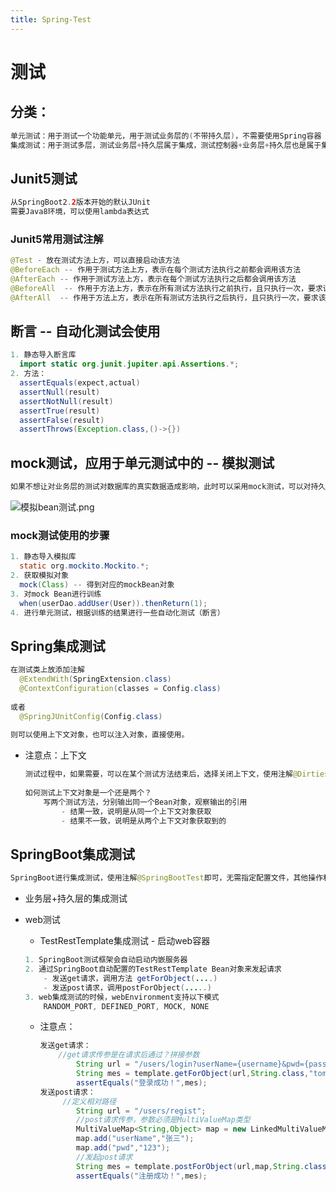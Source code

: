 ```yaml
---
title: Spring-Test
---
```




# 测试  

## 分类：

  ~~~java
单元测试：用于测试一个功能单元，用于测试业务层的(不带持久层)，不需要使用Spring容器
集成测试：用于测试多层，测试业务层+持久层属于集成，测试控制器+业务层+持久层也是属于集成测试。通常集成测试都需要使用SPring容器
  ~~~

## Junit5测试

  ~~~java
从SpringBoot2.2版本开始的默认JUnit
需要Java8环境，可以使用lambda表达式
  ~~~

### Junit5常用测试注解

  ~~~java
@Test - 放在测试方法上方，可以直接启动该方法
@BeforeEach -- 作用于测试方法上方，表示在每个测试方法执行之前都会调用该方法
@AfterEach -- 作用于测试方法上方，表示在每个测试方法执行之后都会调用该方法
@BeforeAll  -- 作用于方法上方，表示在所有测试方法执行之前执行，且只执行一次，要求该方法为static
@AfterAll  -- 作用于方法上方，表示在所有测试方法执行之后执行，且只执行一次，要求该方法为static
  ~~~

## 断言 -- 自动化测试会使用

  ~~~java
1. 静态导入断言库
    import static org.junit.jupiter.api.Assertions.*;
2. 方法：
    assertEquals(expect,actual)
    assertNull(result)
    assertNotNull(result)
    assertTrue(result)
    assertFalse(result)
    assertThrows(Exception.class,()->{})
  ~~~

## mock测试，应用于单元测试中的 -- 模拟测试

  ~~~java
如果不想让对业务层的测试对数据库的真实数据造成影响，此时可以采用mock测试，可以对持久层对象进行模拟并训练，从而解决对数据库的影响问题。
  ~~~

  ![模拟bean测试.png](/images/模拟bean测试.png)



### mock测试使用的步骤

  ~~~java
1. 静态导入模拟库
    static org.mockito.Mockito.*;
2. 获取模拟对象
    mock(Class) -- 得到对应的mockBean对象
3. 对mock Bean进行训练
    when(userDao.addUser(User)).thenReturn(1);
4. 进行单元测试，根据训练的结果进行一些自动化测试（断言）
  ~~~

## Spring集成测试

  ~~~java
在测试类上放添加注解
	@ExtendWith(SpringExtension.class)
	@ContextConfiguration(classes = Config.class)
    
或者
    @SpringJUnitConfig(Config.class)
    
则可以使用上下文对象，也可以注入对象，直接使用。
  ~~~

  - 注意点：上下文

    ~~~java
    测试过程中，如果需要，可以在某个测试方法结束后，选择关闭上下文，使用注解@DirtiesContext即可，其他测试方法执行时，会重新获取新的上下文对象
        
    如何测试上下文对象是一个还是两个？
        写两个测试方法，分别输出同一个Bean对象，观察输出的引用
        	- 结果一致，说明是从同一个上下文对象获取
        	- 结果不一致，说明是从两个上下文对象获取到的
    ~~~

## SpringBoot集成测试

  ~~~java
SpringBoot进行集成测试，使用注解@SpringBootTest即可，无需指定配置文件，其他操作和Spring集成测试一致。
  ~~~

  - 业务层+持久层的集成测试

  - web测试

    - TestRestTemplate集成测试  - 启动web容器

    ~~~java
    1. SpringBoot测试框架会自动启动内嵌服务器
    2. 通过SpringBoot自动配置的TestRestTemplate Bean对象来发起请求
        - 发送get请求，调用方法 getForObject(....)
        - 发送post请求，调用postForObject(.....)
    3. web集成测试的时候，webEnvironment支持以下模式
        RANDOM_PORT, DEFINED_PORT, MOCK, NONE
    ~~~

    - 注意点：

      ~~~java
      发送get请求：
          //get请求传参是在请求后通过？拼接参数
              String url = "/users/login?userName={username}&pwd={password}";
              String mes = template.getForObject(url,String.class,"tom","123");
              assertEquals("登录成功！",mes);
      发送post请求：
           //定义相对路径
              String url = "/users/regist";
              //post请求传参，参数必须是MultiValueMap类型
              MultiValueMap<String,Object> map = new LinkedMultiValueMap<>();
              map.add("userName","张三");
              map.add("pwd","123");
              //发起post请求
              String mes = template.postForObject(url,map,String.class);
              assertEquals("注册成功！",mes);
      ~~~

      